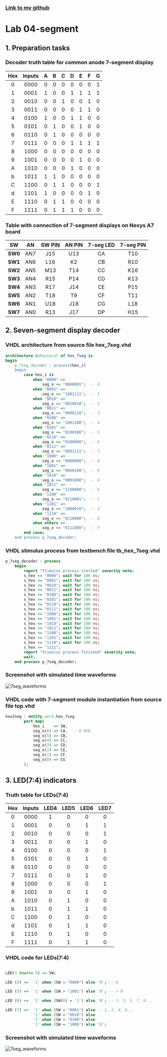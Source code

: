### [Link to my github](https://github.com/prostmich/Digital-electronics-1/tree/main/Labs/04-segment)
# Lab 04-segment
## 1. Preparation tasks
### Decoder truth table for common anode 7-segment display

| **Hex** | **Inputs** | **A** | **B** | **C** | **D** | **E** | **F** | **G** |
| :-: | :-: | :-: | :-: | :-: | :-: | :-: | :-: | :-: |
| 0 | 0000 | 0 | 0 | 0 | 0 | 0 | 0 | 1 |
| 1 | 0001 | 1 | 0 | 0 | 1 | 1 | 1 | 1 |
| 2 | 0010 | 0 | 0 | 1 | 0 | 0 | 1 | 0 |
| 3 | 0011 | 0 | 0 | 0 | 0 | 1 | 1 | 0 |
| 4 | 0100 | 1 | 0 | 0 | 1 | 1 | 0 | 0 |
| 5 | 0101 | 0 | 1 | 0 | 0 | 1 | 0 | 0 |
| 6 | 0110 | 0 | 1 | 0 | 0 | 0 | 0 | 0 |
| 7 | 0111 | 0 | 0 | 0 | 1 | 1 | 1 | 1 |
| 8 | 1000 | 0 | 0 | 0 | 0 | 0 | 0 | 0 |
| 9 | 1001 | 0 | 0 | 0 | 0 | 1 | 0 | 0 |
| A | 1010 | 0 | 0 | 0 | 1 | 0 | 0 | 0 |
| b | 1011 | 1 | 1 | 0 | 0 | 0 | 0 | 0 |
| C | 1100 | 0 | 1 | 1 | 0 | 0 | 0 | 1 |
| d | 1101 | 1 | 0 | 0 | 0 | 0 | 1 | 0 |
| E | 1110 | 0 | 1 | 1 | 0 | 0 | 0 | 0 |
| F | 1111 | 0 | 1 | 1 | 1 | 0 | 0 | 0 |

### Table with connection of 7-segment displays on Nexys A7 board

| **SW** | **AN** | **SW PIN** | **AN PIN** | **7-seg LED** | **7-seg PIN** |
| :-: | :-: | :-: | :-: | :-: | :-: |
| **SW0** | AN7 | J15 | U13 | CA | T10 |
| **SW1** | AN6 | L16 | K2 | CB | R10 |
| **SW2** | AN5 | M13 | T14 | CC | K16 |
| **SW3** | AN4 | R15 | P14 | CD | K13 |
| **SW4** | AN3 | R17 | J14 | CE | P15 |
| **SW5** | AN2 | T18 | T9 | CF | T11 |
| **SW6** | AN1 | U18 | J18 | CG | L18 |
| **SW7** | AN0 | R13 | J17 | DP | H15 |


## 2. Seven-segment display decoder

### VHDL architecture from source file hex_7seg.vhd
```vhdl
architecture Behavioral of hex_7seg is
begin
    p_7seg_decoder : process(hex_i)
    begin
        case hex_i is
            when "0000" =>
                seg_o <= "0000001";  -- 0
            when "0001" =>
                seg_o <= "1001111";  -- 1
            when "0010" =>
                seg_o <= "0010010";  -- 2
            when "0011" =>
                seg_o <= "0000110";  -- 3
            when "0100" =>
                seg_o <= "1001100";  -- 4
            when "0101" =>
                seg_o <= "0100100";  -- 5
            when "0110" =>
                seg_o <= "0100000";  -- 6
            when "0111" =>
                seg_o <= "0001111";  -- 7
            when "1000" =>
                seg_o <= "0000000";  -- 8
            when "1001" =>
                seg_o <= "0000100";  -- 9
            when "1010" =>
                seg_o <= "0001000";  -- A
            when "1011" =>
                seg_o <= "1100000";  -- b
            when "1100" =>
                seg_o <= "0110001";  -- C
            when "1101" =>
                seg_o <= "1000010";  -- d
            when "1110" =>
                seg_o <= "0110000";  -- E
            when others =>
                seg_o <= "0111000";  -- F
        end case;
    end process p_7seg_decoder;
```

### VHDL stimulus process from testbench file tb_hex_7seg.vhd
```vhdl
p_7seg_decoder : process
    begin
        report "Stimulus process started" severity note;
        s_hex <= "0000"; wait for 100 ns;
        s_hex <= "0001"; wait for 100 ns;
        s_hex <= "0010"; wait for 100 ns;
        s_hex <= "0011"; wait for 100 ns;
        s_hex <= "0100"; wait for 100 ns;
        s_hex <= "0101"; wait for 100 ns;
        s_hex <= "0110"; wait for 100 ns;
        s_hex <= "0111"; wait for 100 ns;
        s_hex <= "1000"; wait for 100 ns;
        s_hex <= "1001"; wait for 100 ns;
        s_hex <= "1010"; wait for 100 ns;
        s_hex <= "1011"; wait for 100 ns;
        s_hex <= "1100"; wait for 100 ns;
        s_hex <= "1101"; wait for 100 ns;
        s_hex <= "1110"; wait for 100 ns;
        s_hex <= "1111"; 
        report "Stimulus process finished" severity note; 
        wait;
    end process p_7seg_decoder;
```

### Screenshot with simulated time waveforms
![7seg_waveforms](./src/7seg_waveforms.png)

### VHDL code with 7-segment module instantiation from source file top.vhd
```vhdl
hex2seg : entity work.hex_7seg
        port map(
            hex_i    => SW, 
            seg_o(6) => CA,  -- 6 MSB 
            seg_o(5) => CB,
            seg_o(4) => CC,
            seg_o(3) => CD,
            seg_o(2) => CE,
            seg_o(1) => CF,
            seg_o(0) => CG
        );
```

## 3. LED(7:4) indicators

### Truth table for LEDs(7:4)
| **Hex** | **Inputs** | **LED4** | **LED5** | **LED6** | **LED7** |
| :-: | :-: | :-: | :-: | :-: | :-: |
| 0 | 0000 | 1 | 0 | 0 | 0 |
| 1 | 0001 | 0 | 0 | 1 | 1 |
| 2 | 0010 | 0 | 0 | 0 | 1 |
| 3 | 0011 | 0 | 0 | 1 | 0 |
| 4 | 0100 | 0 | 0 | 0 | 1 |
| 5 | 0101 | 0 | 0 | 1 | 0 |
| 6 | 0110 | 0 | 0 | 0 | 0 |
| 7 | 0111 | 0 | 0 | 1 | 0 |
| 8 | 1000 | 0 | 0 | 0 | 1 |
| 9 | 1001 | 0 | 0 | 1 | 0 |
| A | 1010 | 0 | 1 | 0 | 0 |
| b | 1011 | 0 | 1 | 1 | 0 |
| C | 1100 | 0 | 1 | 0 | 0 |
| d | 1101 | 0 | 1 | 1 | 0 |
| E | 1110 | 0 | 1 | 0 | 0 |
| F | 1111 | 0 | 1 | 1 | 0 |

### VHDL code for LEDs(7:4)
```vhdl

LED(3 downto 0) <= SW;

LED (4) <=  '1' when (SW = "0000") else '0'; -- 0

LED (5) <=  '1' when (SW > "1001") else '0'; -- > 9

LED (6) <=  '1' when (SW(0) = '1') else '0'; -- 1, 3, 5, 7, 9...

LED (7) <=  '1' when (SW = "0001") else -- 1, 2, 4, 8...
            '1' when (SW = "0010") else
            '1' when (SW = "0100") else
            '1' when (SW = "1000") else '0';   
```
### Screenshot with simulated time waveforms
![7seg_waveforms](./src/top_waveforms.png)

